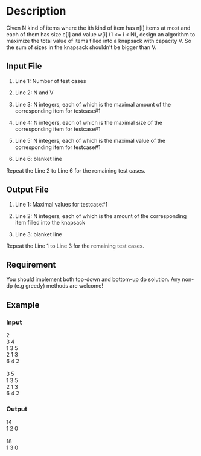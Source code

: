 # Description

Given N kind of items where the ith kind of item has n[i] items at most and each of them has size c[i] and value w[i] (1 <= i < N), design an algorithm to maximize the total value of items filled into a knapsack with capacity V. So the sum of sizes in the knapsack shouldn't be bigger than V.

## Input File

1) Line 1: Number of test cases

2) Line 2: N and V

3) Line 3: N integers, each of which is the maximal amount of the corresponding item for testcase#1

4) Line 4: N integers, each of which is the maximal size of the corresponding item for testcase#1

5) Line 5: N integers, each of which is the maximal value of the corresponding item for testcase#1

6) Line 6: blanket line

Repeat the Line 2 to Line 6 for the remaining test cases.

## Output File 

1) Line 1: Maximal values for testcase#1

2) Line 2: N integers, each of which is the amount of the corresponding item filled into the knapsack

3) Line 3: blanket line

Repeat the Line 1 to Line 3 for the remaining test cases.

## Requirement

You should implement both top-down and bottom-up dp solution. Any non-dp (e.g greedy) methods are welcome!

## Example

### Input
2
<br>
3 4
<br>
1 3 5
<br>
2 1 3
<br>
6 4 2
<br><br>
3 5
<br>
1 3 5
<br>
2 1 3
<br>
6 4 2

### Output
14
<br>
1 2 0
<br><br>
18
<br>
1 3 0




